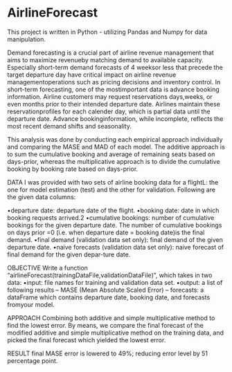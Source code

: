 # AirlineForecast
This project is written in Python - utilizing Pandas and Numpy for data manipulation. 

Demand forecasting is a crucial part of airline revenue management that aims to maximize revenueby  matching  demand  to  available  capacity.   Especially  short-term  demand  forecasts  of  4  weeksor less that precede the target departure day have critical impact on airline revenue managementoperations such as pricing decisions and inventory control. In short-term forecasting, one of the mostimportant data is advance booking information.  Airline customers may request reservations days,weeks, or even months prior to their intended departure date.  Airlines maintain these reservationprofiles  for  each  calender  day,  which  is  partial  data  until  the  departure  date.   Advance  bookinginformation, while incomplete, reflects the most recent demand shifts and seasonality.

This analysis was done by conducting each empirical approach individually and comparing the MASE and MAD of each model. The additive approach is to sum the cumulative booking and average of remaining seats based on days-prior, whereas the multiplicative approach is to divide the cumulative booking by booking rate based on days-prior.

DATA 
I was provided with two sets of airline booking data for a flightL: the one for model estimation (test) and the other for validation. Following are the given data columns: 

•departure date:  departure date of the flight.
•booking date:  date in which booking requests arrived.2
•cumulative  bookings:   number  of  cumulative  bookings  for  the  given  departure  date. The number of cumulative bookings on days prior =0 (i.e.  when departure date = booking date)is the final demand.
•final demand (validation data set only):  final demand of the given departure date.
•naive forecasts (validation data set only):  naive forecast of final demand for the given depar-ture date.

OBJECTIVE 
Write a function “airlineForecast(trainingDataFile,validationDataFile)”, which takes in two data: 
•input:  file names for training and validation data set.
•output:  a list of following results
   – MASE (Mean Absolute Scaled Error) 
   – forecasts:  a dataFrame which contains departure date, booking date, and forecasts fromyour model. 
   
APPROACH 
Combining both additive and simple multiplicative method to find the lowest error. By means, we compare the final forecast of the modified additive and simple multiplicative method on the training data, and picked the final forecast which yielded the lowest error.
   
RESULT 
final MASE error is lowered to 49%; reducing error level by 51 percentage point. 

